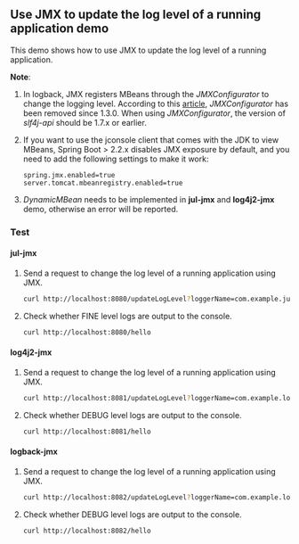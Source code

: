 ## Use JMX to update the log level of a running application demo

This demo shows how to use JMX to update the log level of a running application.

**Note**:

1. In logback, JMX registers MBeans through the _JMXConfigurator_ to change the logging level. According to this [article](https://logback.qos.ch/news.html#1.3.0), _JMXConfigurator_ has been removed since 1.3.0. When using _JMXConfigurator_, the version of _slf4j-api_ should be 1.7.x or earlier.

2. If you want to use the jconsole client that comes with the JDK to view MBeans, Spring Boot > 2.2.x disables JMX exposure by default, and you need to add the following settings to make it work:

    ```properties
    spring.jmx.enabled=true
    server.tomcat.mbeanregistry.enabled=true
    ```
3. _DynamicMBean_ needs to be implemented in **jul-jmx** and **log4j2-jmx** demo, otherwise an error will be reported.

### Test

#### jul-jmx

1. Send a request to change the log level of a running application using JMX.

    ```bash
    curl http://localhost:8080/updateLogLevel?loggerName=com.example.jul.jmx.demo.controller.HelloController&level=FINE
    ```
2. Check whether FINE level logs are output to the console.

    ```bash
    curl http://localhost:8080/hello
    ```

#### log4j2-jmx

1. Send a request to change the log level of a running application using JMX.

    ```bash
    curl http://localhost:8081/updateLogLevel?loggerName=com.example.log4j2.jmx.demo.controller.HelloController&level=DEBUG
    ```
   
2. Check whether DEBUG level logs are output to the console.

    ```bash
    curl http://localhost:8081/hello
    ```

#### logback-jmx

1. Send a request to change the log level of a running application using JMX.

    ```bash
    curl http://localhost:8082/updateLogLevel?loggerName=com.example.logback.jmx.demo.controller.HelloController&level=DEBUG
    ```
2. Check whether DEBUG level logs are output to the console.

    ```bash
    curl http://localhost:8082/hello
    ```